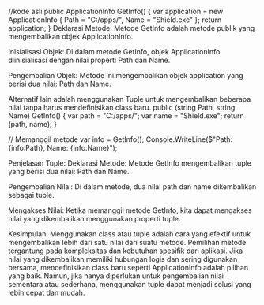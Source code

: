 //kode asli
public ApplicationInfo GetInfo()
{
 var application = new ApplicationInfo
 {
 Path = "C:/apps/",
 Name = "Shield.exe"
 };
 return application;
}
Deklarasi Metode:
Metode GetInfo adalah metode publik yang mengembalikan objek ApplicationInfo.

Inisialisasi Objek:
Di dalam metode GetInfo, objek ApplicationInfo diinisialisasi dengan nilai properti Path dan Name.

Pengembalian Objek:
Metode ini mengembalikan objek application yang berisi dua nilai: Path dan Name.

Alternatif lain adalah menggunakan Tuple untuk mengembalikan beberapa nilai tanpa harus mendefinisikan class baru.
public (string Path, string Name) GetInfo()
{
    var path = "C:/apps/";
    var name = "Shield.exe";
    return (path, name);
}

// Memanggil metode
var info = GetInfo();
Console.WriteLine($"Path: {info.Path}, Name: {info.Name}");

Penjelasan Tuple:
Deklarasi Metode:
Metode GetInfo mengembalikan tuple yang berisi dua nilai: Path dan Name.

Pengembalian Nilai:
Di dalam metode, dua nilai path dan name dikembalikan sebagai tuple.

Mengakses Nilai:
Ketika memanggil metode GetInfo, kita dapat mengakses nilai yang dikembalikan menggunakan properti tuple.

Kesimpulan:
Menggunakan class atau tuple adalah cara yang efektif untuk mengembalikan lebih dari satu nilai dari suatu metode. Pemilihan metode tergantung pada kompleksitas dan kebutuhan spesifik dari aplikasi. Jika nilai yang dikembalikan memiliki hubungan logis dan sering digunakan bersama, mendefinisikan class baru seperti ApplicationInfo adalah pilihan yang baik. Namun, jika hanya diperlukan untuk pengembalian nilai sementara atau sederhana, menggunakan tuple dapat menjadi solusi yang lebih cepat dan mudah.